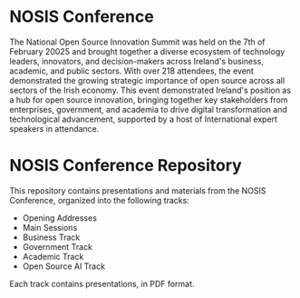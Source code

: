 # NOSIS Conference 

The National Open Source Innovation Summit was held on the 7th of February 20025 and brought together a diverse ecosystem of technology leaders, innovators, and decision-makers across Ireland's business, academic, and public sectors. With over 218 attendees, the event demonstrated the growing strategic importance of open source across all sectors of the Irish economy.
This event demonstrated Ireland's position as a hub for open source innovation, bringing together key stakeholders from enterprises, government, and academia to drive digital transformation and technological advancement, supported by a host of International expert speakers in attendance.

# NOSIS Conference Repository
This repository contains presentations and materials from the NOSIS Conference, organized into the following tracks:

- Opening Addresses
- Main Sessions
- Business Track
- Government Track
- Academic Track
- Open Source AI Track

Each track contains presentations, in PDF format.
